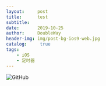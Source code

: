 ```yaml
---
layout:     post
title:      test
subtitle:   
date:       2019-10-25
author:     DoubleWay
header-img: img/post-bg-ios9-web.jpg
catalog: 	 true
tags:
    - iOS
    - 定时器
---
```



![GitHub](http://www.mrloveqin.top/wp-content/uploads/2019/09/1-1.png)
